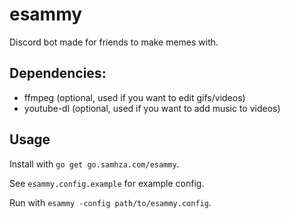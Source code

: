 # esammy

Discord bot made for friends to make memes with.

## Dependencies:
- ffmpeg (optional, used if you want to edit gifs/videos)
- youtube-dl (optional, used if you want to add music to videos)

## Usage

Install with `go get go.samhza.com/esammy`.

See `esammy.config.example` for example config.

Run with `esammy -config path/to/esammy.config`.
